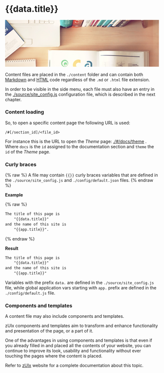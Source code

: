 # {{data.title}}

<img src="images/banners/content-files.jpg" alt="cover" class="mdl-shadow--8dp" style="max-width:100%">
<div class="vertical-spacer-16"></div>

Content files are placed in the `./content` folder and can contain both
[Markdown](https://github.com/showdownjs/showdown/wiki/Showdown's-Markdown-syntax)
and [HTML](https://wikipedia.org/wiki/HTML) code regardless of the `.md` or `.html`
file extension.

In order to be visible in the side menu, each file must also have an entry in the
[./source/site_config.js](https://github.com/genielabs/zuix-web-template/blob/master/source/site_config.js#L1)
configuration file, which is described in the next chapter.


### Content loading

So, to open a specific content page the following URL is used:

```
/#[/section_id]/<file_id>
```

For instance this is the URL to open the *Theme* page: [./#/docs/theme](./#/docs/theme) .
Where `docs` is the `id` assigned to the documentation section and `theme`
the `id` of the *Theme* page.


### Curly braces

{% raw %}
A file may contain `{{}}` curly braces variables that are defined
in the `./source/site_config.js` and `./config/default.json` files.
{% endraw %}

**Example**

{% raw %}
```html
The title of this page is
    "{{data.title}}"
and the name of this site is
    "{{app.title}}".
```
{% endraw %}

**Result**

```html
The title of this page is
    "{{data.title}}"
and the name of this site is
    "{{app.title}}"
```

Variables with the prefix `data.` are defined in the `./source/site_config.js`
file, while global application vars starting with `app.` prefix are
defined in the `./config/default.js` file.


### Components and templates

A content file may also include components and templates.

zUIx components and templates aim to transform and enhance functionality
and presentation of the page, or a part of it.

One of the advantages in using components and templates is that even if you
already filled in and placed all the contents of your website, you can
continue to improve its look, usability and functionality without ever
touching the pages where the content is placed.

Refer to [zUIx](https://genielabs.github.io/zuix) website for
a complete documentation about this topic.
